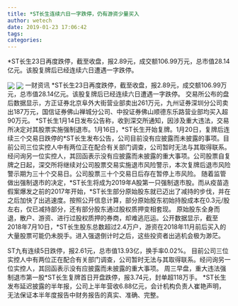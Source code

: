 ```yaml
---
title: *ST长生连续六日一字跌停，仍有游资少量买入
author: wetech
date: 2019-01-23 17:06:42
tags: 
categories: 
---
```

*ST长生23日再度跌停，截至收盘，报2.89元，成交额106.99万元，总市值28.14亿元。该股复牌后已经连续六日遭遇一字跌停。
<!-- more -->
<img align="center" border="0" src="https://imgcdn.yicai.com/uppics/images/2019/01/e0d33eb32a430c587b66982b346496c9.jpg" />
<img align="center" border="0" src="https://imgcdn.yicai.com/uppics/images/2019/01/297d6f73016886c5c81b0fc06b977010.jpg" />
一财资讯
*ST长生23日再度跌停，截至收盘，报2.89元，成交额106.99万元，总市值28.14亿元。该股复牌后已经连续六日遭遇一字跌停。
交易所公布的盘后数据显示，方正证券北京阜外大街营业部卖出261万元，九州证券深圳分公司卖出187万元，国信证券佛山禅城分公司、中投证券佛山顺德东乐路营业部均买入超90万元。
*ST长生1月14日发布公告称，收到深交所通知，因涉及重大违法，交易所决定对其股票实施强制退市。1月16日，*ST长生开始复牌。1月20日，复牌后连续三个交易日跌停的*ST长生发布公告，公司目前没有应披露而未披露的事项。目前公司三位实控人中有两位正在配合有关部门调查，公司暂时无法与其取得联系。经问询另一位实控人，其回函表示没有应披露而未披露的重大事项。公司股票自复牌之日起，深交所将继续对公司股票交易实施退市风险警示，本次复牌后退市风险警示期为三十个交易日。公司股票三十个交易日后存在暂停上市风险。
随着监管做出强制退市的决定，*ST长生将成为2019年A股第一只强制退市股。而从疫苗造假案爆发之前的2017年开始，*ST长生部分原始股东就已迈出了减持的步伐，并在之后加快了出逃速度。按照公开信息计算，部分原始股东初始持股成本在0.3元/股左右，仅已减持部分，还有部分股东通过股权质押变相套现。
原始股东全身而退，散户、游资、进行过股权质押的券商，却难逃厄运。公开数据显示，截至2018年7月10日，*ST长生股东总数超过2.4万户，游资在2018年11月前后买入的大量股票可能仍未脱手。进入强退倒计时之后，这些投资者出逃机会极为渺茫。
 
 
ST九有连续5日跌停，报2.61元，总市值13.93亿，换手率0.02%。
目前公司三位实控人中有两位正在配合有关部门调查，公司暂时无法与其取得联系。经问询另一位实控人，其回函表示没有应披露而未披露的重大事项。
周三早盘，重大违法强制退市第一股*ST长生复牌首日开盘跌停，报3.74元，封单超118万手。
*ST长生发布延迟披露的半年报，公司上半年营收6.88亿元，会计机构负责人崔艳声明，无法保证本半年度报告中财务报告的真实、准确、完整。
